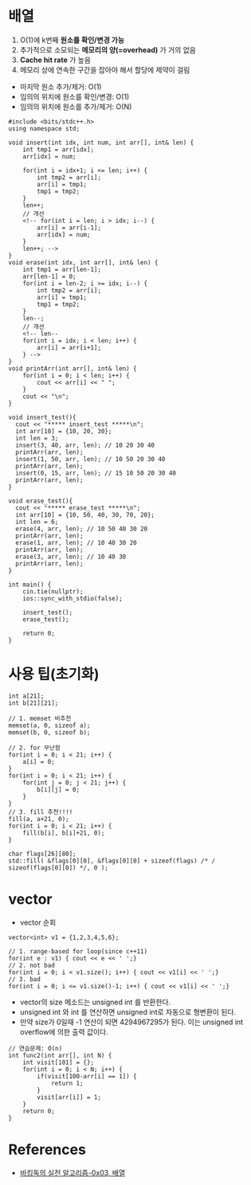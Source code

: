 # 배열

1. O(1)에 k번째 __원소를 확인/변경 가능__
2. 추가적으로 소모되는 __메모리의 양(=overhead)__ 가 거의 없음
3. __Cache hit rate__ 가 높음
4. 메모리 상에 연속한 구간을 잡아야 해서 할당에 제약이 걸림


* 마지막 원소 추가/제거: O(1)
* 임의의 위치에 원소를 확인/변경: O(1)
* 임의의 위치에 원소를 추가/제거: O(N)

```
#include <bits/stdc++.h>
using namespace std;

void insert(int idx, int num, int arr[], int& len) {
    int tmp1 = arr[idx];
    arr[idx] = num;

    for(int i = idx+1; i <= len; i++) {
        int tmp2 = arr[i];
        arr[i] = tmp1;
        tmp1 = tmp2;
    }
    len++;
    // 개선
    <!-- for(int i = len; i > idx; i--) {
        arr[i] = arr[i-1];
        arr[idx] = num;
    }
    len++; -->
}
void erase(int idx, int arr[], int& len) {
    int tmp1 = arr[len-1];
    arr[len-1] = 0;
    for(int i = len-2; i >= idx; i--) {
        int tmp2 = arr[i];
        arr[i] = tmp1;
        tmp1 = tmp2;
    }
    len--;
    // 개선
    <!-- len--
    for(int i = idx; i < len; i++) {
        arr[i] = arr[i+1];
    } -->
}
void printArr(int arr[], int& len) {
    for(int i = 0; i < len; i++) {
        cout << arr[i] << " ";
    }
    cout << "\n";
}

void insert_test(){
  cout << "***** insert_test *****\n";
  int arr[10] = {10, 20, 30};
  int len = 3;
  insert(3, 40, arr, len); // 10 20 30 40
  printArr(arr, len);
  insert(1, 50, arr, len); // 10 50 20 30 40
  printArr(arr, len);
  insert(0, 15, arr, len); // 15 10 50 20 30 40
  printArr(arr, len);
}

void erase_test(){
  cout << "***** erase_test *****\n";
  int arr[10] = {10, 50, 40, 30, 70, 20};
  int len = 6;
  erase(4, arr, len); // 10 50 40 30 20
  printArr(arr, len);
  erase(1, arr, len); // 10 40 30 20
  printArr(arr, len);
  erase(3, arr, len); // 10 40 30
  printArr(arr, len);
}

int main() {
    cin.tie(nullptr);
    ios::sync_with_stdio(false);
    
    insert_test();
    erase_test();

    return 0;
}
```

# 사용 팁(초기화)

```
int a[21];
int b[21][21];

// 1. memset 비추천
memset(a, 0, sizeof a);
memset(b, 0, sizeof b);

// 2. for 무난함
for(int i = 0; i < 21; i++) {
    a[i] = 0;
}
for(int i = 0; i < 21; i++) {
    for(int j = 0; j < 21; j++) {
        b[i][j] = 0;
    }
}
// 3. fill 추천!!!!
fill(a, a+21, 0);
for(int i = 0; i < 21; i++) {
    fill(b[i], b[i]+21, 0);
}

char flags[26][80];
std::fill( &flags[0][0], &flags[0][0] + sizeof(flags) /* / sizeof(flags[0][0]) */, 0 );
```

# vector

* vector 순회

```
vector<int> v1 = {1,2,3,4,5,6};

// 1. range-based for loop(since c++11)
for(int e : v1) { cout << e << ' ';}
// 2. not bad
for(int i = 0; i < v1.size(); i++) { cout << v1[i] << ' ';}
// 3. bad
for(int i = 0; i <= v1.size()-1; i++) { cout << v1[i] << ' ';}
```

* vector의 size 메소드는 unsigned int 를 반환한다. 
* unsigned int 와 int 를 연산하면 unsigned int로 자동으로 형변환이 된다.
* 만약 size가 0일때 -1 연산이 되면 4294967295가 된다. 이는 unsigned int overflow에 의한 출력 값이다.


```
// 연습문제: O(n)
int func2(int arr[], int N) {
    int visit[101] = {};
    for(int i = 0; i < N; i++) {
        if(visit[100-arr[i] == 1]) {
            return 1;
        }
        visit[arr[i]] = 1;
    }
    return 0;
}
```

# References
* [바킹독의 실전 알고리즘-0x03, 배열](https://www.youtube.com/watch?v=mBeyFsHqzHg)